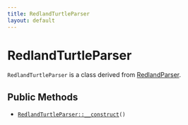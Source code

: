 ```yaml
---
title: RedlandTurtleParser
layout: default
---
```


# RedlandTurtleParser

<code>RedlandTurtleParser</code> is a class derived from <a href="RedlandParser">RedlandParser</a>.

## Public Methods

* <code><a href="RedlandTurtleParser%3A%3A__construct">RedlandTurtleParser::__construct</a>()</code>

